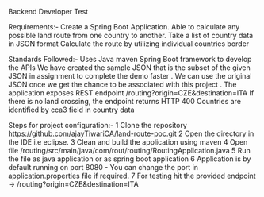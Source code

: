 Backend Developer Test

Requirements:-
 Create a Spring Boot Application.
 Able to calculate any possible land route from one country to another.
 Take a list of country data in JSON format
 Calculate the route by utilizing individual countries border 

Standards Followed:-
Uses Java maven Spring Boot framework to develop the APIs
We have created the sample JSON that is the subset of the given JSON in assignment  to complete the demo faster . We can use the original JSON once we get the chance to be associated with this project .
The application exposes REST endpoint /routing?origin=CZE&destination=ITA
If there is no land crossing, the endpoint returns HTTP 400
Countries are identified by cca3 field in country data

Steps for project configuration:-
1 Clone the repository https://github.com/ajayTiwariCA/land-route-poc.git
2 Open the directory in the IDE i.e eclipse.
3 Clean and build the application using maven 
4 Open file /routing/src/main/java/com/rout/routing/RoutingApplication.java
5 Run the file as java application or as spring boot application
6 Application is by default running on port 8080 - You can change the port in application.properties file if required. 
7 For testing hit the provided endpoint -> /routing?origin=CZE&destination=ITA


